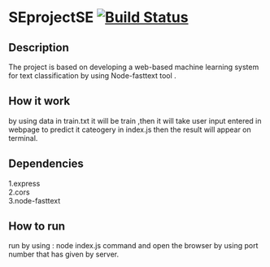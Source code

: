# SEprojectSE [![Build Status](https://app.travis-ci.com/iabeer210/SEprojectSE.svg?branch=main)](https://app.travis-ci.com/iabeer210/SEprojectSE)
## Description
The project is based on developing a web-based machine learning system for text classification by using Node-fasttext tool .
## How it work
by using data in train.txt it will be train ,then it will take user input entered in webpage to predict it cateogery in index.js then the result will appear on terminal.
## Dependencies
1.express <br>
2.cors <br>
3.node-fasttext <br>

## How to run
run by using : node index.js command and open the browser by using port number that has given by server. 
